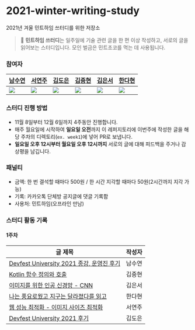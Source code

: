# 2021-winter-writing-study
2021년 겨울 민트하임 쓰터디를 위한 저장소

> 🌿 **민트하임 쓰터디**는 일주일에 기술 관련 글을 한 편 이상 작성하고, 서로의 글을 읽어보는 스터디입니다. 모인 벌금은 민트초코를 먹는 데 사용됩니다.

### 참여자
|[남수연](https://github.com/mori8)|[서연주](https://github.com/yeonjuSeo)|[김도은](https://github.com/whaeundo25)|[김중현](https://github.com/JoongHyun-Kim)|[김은서](https://github.com/eunseo22mv)|[한다현](https://github.com/ekgus9701)|
|---|---|---|---|---|---|
|<img src="https://github.com/mori8.png">|<img src="https://github.com/yeonjuSeo.png">|<img src="https://github.com/whaeundo25.png">|<img src="https://github.com/JoongHyun-Kim.png">|<img src="https://github.com/eunseo22mv.png">|<img src="https://github.com/ekgus9701.png">|


### 스터디 진행 방법
- 11월 8일부터 12월 6일까지 4주동안 진행합니다.
- 매주 월요일에 시작하여 **일요일 오전**까지 이 레퍼지토리에 이번주에 작성한 글을 해당 주차의 디렉토리(`ex. week1`)에 넣어 PR로 보냅니다.
- **일요일 오후 12시부터 월요일 오후 12시까지** 서로의 글에 대해 피드백을 주거나 감상평을 남깁니다.

### 패널티
- 금액: 한 번 결석할 때마다 500원 / 한 시간 지각할 때마다 50원(2시간까지 지각 가능)
- 기록: 카카오톡 단체방 공지글에 댓글 기록함
- 사용처: 민트하임(오프라인 만남)

### 스터디 활동 기록

#### 1주차
|글 제목|작성자|
|-----|-----|
|[Devfest University 2021 종강, 운영진 후기](https://github.com/mint-sstudy/2021-winter-writing-study/blob/main/week1/Devfest%20University%202021%20%EC%A2%85%EA%B0%95%2C%20%EC%9A%B4%EC%98%81%EC%A7%84%20%ED%9B%84%EA%B8%B0.md)|남수연|
|[Kotlin 함수 정의와 호출](https://github.com/mint-sstudy/2021-winter-writing-study/blob/main/week1/Kotlin_%ED%95%A8%EC%88%98%20%EC%A0%95%EC%9D%98%EC%99%80%20%ED%98%B8%EC%B6%9C.md)|김중현|
|[이미지를 위한 인공 신경망 - CNN](https://github.com/mint-sstudy/2021-winter-writing-study/blob/main/week1/%5B1%EC%A3%BC%EC%B0%A8%5D%20%EC%9D%B4%EB%AF%B8%EC%A7%80%EB%A5%BC%20%EC%9C%84%ED%95%9C%20%EC%9D%B8%EA%B3%B5%20%EC%8B%A0%EA%B2%BD%EB%A7%9D_CNN(Convolutional%20Neural%20Networks)%20%EC%95%8C%EC%95%84%EA%B0%80%EA%B8%B0.md)|김은서|
|[나는 풍요로웠고 지구는 달라졌다를 읽고](https://github.com/mint-sstudy/2021-winter-writing-study/blob/main/week1/%EB%82%98%EB%8A%94%20%ED%92%8D%EC%9A%94%EB%A1%9C%EC%9B%A0%EA%B3%A0%20%EC%A7%80%EA%B5%AC%EB%8A%94%20%EB%8B%AC%EB%9D%BC%EC%A1%8C%EB%8B%A4%EB%A5%BC%20%EC%9D%BD%EA%B3%A0.md)|한다현|
|[웹 성능 최적화 - 이미지 사이즈 최적화](https://github.com/mint-sstudy/2021-winter-writing-study/blob/main/week1/%EC%9D%B4%EB%AF%B8%EC%A7%80_%EC%82%AC%EC%9D%B4%EC%A6%88_%EC%B5%9C%EC%A0%81%ED%99%94.md)|서연주|
|[Devfest University 2021 후기](https://github.com/mint-sstudy/2021-winter-writing-study/blob/main/week1/DevFest%20University%202021%20%ED%9B%84%EA%B8%B0.md)|김도은|
